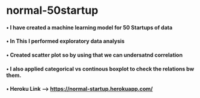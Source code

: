 # normal-50startup
#### •	I have created a machine learning model for 50 Startups of data
#### •	In This I performed exploratory data analysis
#### •	Created scatter plot so by using that we can undersatnd correlation
#### •	I also applied categorical vs continous boxplot to check the relations bw them.
#### •  Heroku Link --> https://normal-startup.herokuapp.com/
